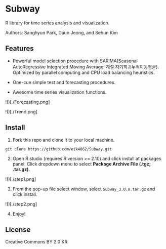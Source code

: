 # Subway
R library for time series analysis and visualization.

Authors: Sanghyun Park, Daun Jeong, and Sehun Kim

## Features

* Powerful model selection procedure with SARIMA(Seasonal AutoRegressive Integrated Moving Average: 계절 자기회귀누적이동평균). Optimized by parallel computing and CPU load balancing heuristics.

* One-cue simple test and forecasting procedures.

* Awesome time series visualization functions.

!()[./Forecasting.png]

!()[./Trend.png]

## Install
1. Fork this repo and clone it to your local machine.

```{console}
git clone https://github.com/eik4862/Subway.git
```

2. Open R studio (requires R version >= 2.10) and click install at packages panel. Click dropdown menu to select **Package Archive File (.tgz; .tar.gz)**.

!()[./step1.png]

3. From the pop-up file select window, select `Subway_3.0.0.tar.gz` and click install.

!()[./step2.png]

4. Enjoy!

## License
Creative Commons BY 2.0 KR
